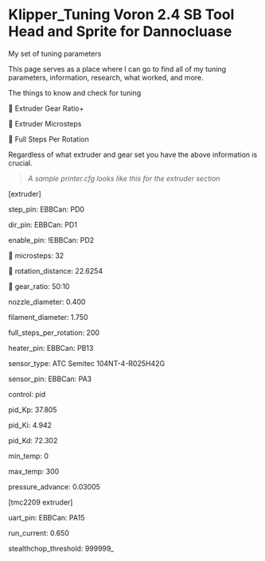 # Klipper_Tuning Voron 2.4 SB Tool Head and Sprite for Dannocluase
My set of tuning parameters

This page serves as a place where I can go to find all of my tuning parameters, information, research, what worked, and more.


The things to know and check for tuning
   
   &#x1F535; Extruder Gear Ratio+
   
   &#x1F535; Extruder Microsteps
   
   &#x1F535; Full Steps Per Rotation

Regardless of what extruder and gear set you have the above information is crucial.

 >  _A sample printer.cfg looks like this for the extruder section_
  
[extruder]

step_pin: EBBCan: PD0

dir_pin: EBBCan: PD1

enable_pin: !EBBCan: PD2

&#x1F535; microsteps: 32

&#x1F535; rotation_distance: 22.6254

&#x1F535; gear_ratio: 50:10 

nozzle_diameter: 0.400

filament_diameter: 1.750

full_steps_per_rotation: 200

heater_pin: EBBCan: PB13

sensor_type: ATC Semitec 104NT-4-R025H42G

sensor_pin: EBBCan: PA3

control: pid

pid_Kp: 37.805

pid_Ki: 4.942

pid_Kd: 72.302

min_temp: 0

max_temp: 300

pressure_advance: 0.03005

[tmc2209 extruder]

uart_pin: EBBCan: PA15

run_current: 0.650

stealthchop_threshold: 999999_


